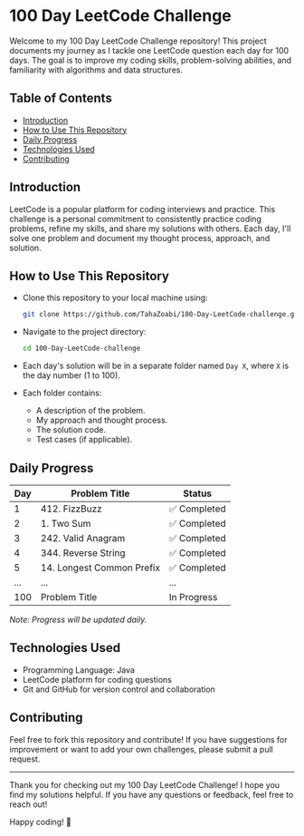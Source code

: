 # 100 Day LeetCode Challenge

Welcome to my 100 Day LeetCode Challenge repository! This project documents my journey as I tackle one LeetCode question each day for 100 days. The goal is to improve my coding skills, problem-solving abilities, and familiarity with algorithms and data structures.

## Table of Contents

- [Introduction](#introduction)
- [How to Use This Repository](#how-to-use-this-repository)
- [Daily Progress](#daily-progress)
- [Technologies Used](#technologies-used)
- [Contributing](#contributing)

## Introduction

LeetCode is a popular platform for coding interviews and practice. This challenge is a personal commitment to consistently practice coding problems, refine my skills, and share my solutions with others. Each day, I'll solve one problem and document my thought process, approach, and solution.

## How to Use This Repository

- Clone this repository to your local machine using:

  ```bash
  git clone https://github.com/TahaZoabi/100-Day-LeetCode-challenge.git
  ```

- Navigate to the project directory:

  ```bash
  cd 100-Day-LeetCode-challenge
  ```

- Each day's solution will be in a separate folder named `Day X`, where `X` is the day number (1 to 100).
- Each folder contains:
  - A description of the problem.
  - My approach and thought process.
  - The solution code.
  - Test cases (if applicable).

## Daily Progress

| Day |  Problem Title  | Status |
|-----|---------------|--------|
| 1   | 412. FizzBuzz   | ✅ Completed |
| 2   |   1. Two Sum      | ✅ Completed |
| 3  |  242. Valid Anagram  |✅ Completed|
| 4  | 344. Reverse String | ✅ Completed |
| 5 | 14. Longest Common Prefix |✅ Completed  |
| ... | ...           | ...    |
| 100 | Problem Title | In Progress |

*Note: Progress will be updated daily.*

## Technologies Used

- Programming Language: Java 
- LeetCode platform for coding questions
- Git and GitHub for version control and collaboration

## Contributing

Feel free to fork this repository and contribute! If you have suggestions for improvement or want to add your own challenges, please submit a pull request. 


---

Thank you for checking out my 100 Day LeetCode Challenge! I hope you find my solutions helpful. If you have any questions or feedback, feel free to reach out!

Happy coding! 🚀
